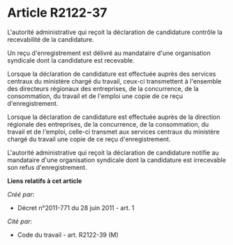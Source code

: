 # Article R2122-37

L'autorité administrative qui reçoit la déclaration de candidature contrôle la recevabilité de la candidature. 

Un reçu d'enregistrement est délivré au mandataire d'une organisation syndicale dont la candidature est recevable. 

Lorsque la déclaration de candidature est effectuée auprès des services centraux du ministère chargé du travail, ceux-ci
transmettent à l'ensemble des directeurs régionaux des entreprises, de la concurrence, de la consommation, du travail et de
l'emploi une copie de ce reçu d'enregistrement. 

Lorsque la déclaration de candidature est effectuée auprès de la direction régionale des entreprises, de la concurrence, de
la consommation, du travail et de l'emploi, celle-ci transmet aux services centraux du ministère chargé du travail une copie
de ce reçu d'enregistrement. 

L'autorité administrative qui reçoit la déclaration de candidature notifie au mandataire d'une organisation syndicale dont la
candidature est irrecevable son refus d'enregistrement.

**Liens relatifs à cet article**

_Créé par_:

  - Décret n°2011-771 du 28 juin 2011 - art. 1

_Cité par_:

  - Code du travail - art. R2122-39 (M)

